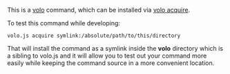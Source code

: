 This is a [volo](https://github.com/volojs/volo) command, which can be installed
via [volo acquire](https://github.com/volojs/volo/blob/master/volo/acquire/doc.md).

To test this command while developing:

    volo.js acquire symlink:/absolute/path/to/this/directory

That will install the command as a symlink inside the **volo** directory which
is a sibling to volo.js and it will allow you to test out your command more
easily while keeping the command source in a more convenient location.